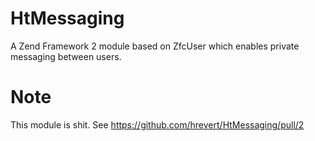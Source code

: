HtMessaging
===========

A Zend Framework 2 module based on ZfcUser which enables private messaging between users.

# Note
This module is shit. See https://github.com/hrevert/HtMessaging/pull/2
